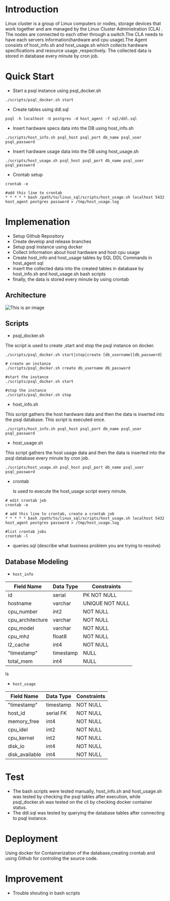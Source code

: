 
# Introduction
Linux cluster is a group of Linux computers or nodes, storage devices that work together and are managed by the Linux Cluster Administration (CLA) .
The nodes are connected to each other through a switch.The CLA needs to have each servers information(hardware and cpu usage).The Agent consists of host_info.sh and host_usage.sh which collects hardware specifications and resource usage ,respectively. The collected data is stored in database every minute by cron job.
# Quick Start

- Start a psql instance using psql_docker.sh
```
./scripts/psql_docker.sh start
```
- Create tables using ddl.sql
```
psql -h localhost -U postgres -d host_agent -f sql/ddl.sql
```
- Insert hardware specs data into the DB using host_info.sh
```
./scripts/host_info.sh psql_host psql_port db_name psql_user psql_password
```
- Insert hardware usage data into the DB using host_usage.sh
```
./scripts/host_usage.sh psql_host psql_port db_name psql_user psql_password
```
- Crontab setup
```
crontab -e

#add this line to crontab
* * * * * bash /path/to/linux_sql/scripts/host_usage.sh localhost 5432 host_agent postgres password > /tmp/host_usage.log
```

# Implemenation
- Setup Github Repository
- Create develop and release branches
- Setup psql instance using docker
- Collect information about host hardware and host cpu usage
- Create host_info and host_usage tables by SQL DDL Commands in host_agent sql
- insert the collected data into the created tables in database by host_info.sh and host_usage.sh bash scripts
- finally, the data is stored every minute by using crontab
## Architecture
![This is an image]( file:///home/centos/dev/jarvis_data_eng_FatemehKhaksar/linux_sql/assets/linuxcluster.jpg)

## Scripts

- psql_docker.sh

The script is used to create ,start and stop the psql instance on docker. 

```
./scripts/psql_docker.sh start|stop|create [db_username][db_password]

# create an instance
./scripts/psql_docker.sh create db_username db_password

#start the instance
./scripts/psql_docker.sh start

#stop the instance
./scripts/psql_docker.sh stop
```
- host_info.sh

This script gathers the host hardware data and then the data is inserted into the psql database. This script is executed once.


```
./scripts/host_info.sh psql_host psql_port db_name psql_user psql_password
```
- host_usage.sh

This script gathers the host usage data and then the data is inserted into the psql database every minute by cron job.

```
./scripts/host_usage.sh psql_host psql_port db_name psql_user psql_password
```
- crontab

  Is used to execute the host_usage script every minute.
```
# edit crontab job
crontab -e

# add this line to crontab, create a crontab job
* * * * * bash /path/to/linux_sql/scripts/host_usage.sh localhost 5432 host_agent postgres password > /tmp/host_usage.log

#list crontab jobs
crontab -l
```

- queries.sql (describe what business problem you are trying to resolve)

## Database Modeling

- `host_info`

| Field Name    | Data Type | Constraints |
|---------------|-------|------|
| id	           | serial| PK NOT NULL |
| hostname	     | varchar | UNIQUE NOT NULL |
| cpu_number    | 	int2 | 	NOT NULL |
| cpu_architecture | 	varchar| 	NOT NULL|
| cpu_model	    | varchar	 | NOT NULL |
| cpu_mhz	      | float8	 | NOT NULL |
| l2_cache	     | int4	 | NOT NULL |
| "timestamp"	  |timestamp	| NULL |
| total_mem	    |int4	| NULL |
ls

- `host_usage`

|Field Name	| Data Type	 |Constraints|
|-----------|------------|-----------|
|"timestamp"| 	timestamp |	NOT NULL|
|host_id	| serial	FK  |NOT NULL|
|memory_free| 	int4	     |NOT NULL|
|cpu_idel	| int2	      |NOT NULL|
|cpu_kernel	| int2	      |NOT NULL|
|disk_io	|int4	|NOT NULL|
|disk_available	|int4	|NOT NULL|

# Test
- The bash scripts were tested manually, host_info.sh and host_usage.sh was tested by checking the psql tables after execution, while psql_docker.sh was tested on the cli by checking docker container status.
- The ddl.sql was tested by querying the database tables after connecting to psql instance.
# Deployment
Using docker for Containerization of the database,creating crontab and using Github for controling the source code. 

# Improvement
- Trouble shouting in bash scripts
